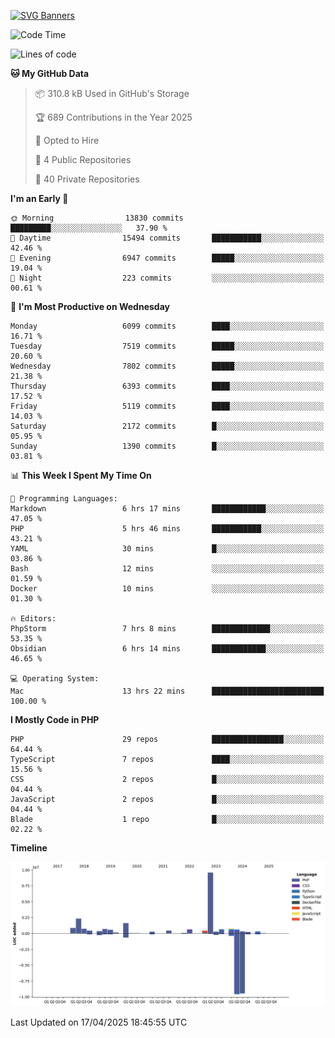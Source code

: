 [![SVG Banners](https://svg-banners.vercel.app/api?type=glitch&text1=Gere_Lajos%F0%9F%92%BB&width=800&height=400)](https://github.com/Akshay090/svg-banners)

<!--START_SECTION:waka-->
![Code Time](http://img.shields.io/badge/Code%20Time-2%2C372%20hrs%2050%20mins-blue)

![Lines of code](https://img.shields.io/badge/From%20Hello%20World%20I%27ve%20Written-22.0%20million%20lines%20of%20code-blue)

**🐱 My GitHub Data** 

> 📦 310.8 kB Used in GitHub's Storage 
 > 
> 🏆 689 Contributions in the Year 2025
 > 
> 💼 Opted to Hire
 > 
> 📜 4 Public Repositories 
 > 
> 🔑 40 Private Repositories 
 > 
**I'm an Early 🐤** 

```text
🌞 Morning                13830 commits       █████████░░░░░░░░░░░░░░░░   37.90 % 
🌆 Daytime                15494 commits       ███████████░░░░░░░░░░░░░░   42.46 % 
🌃 Evening                6947 commits        █████░░░░░░░░░░░░░░░░░░░░   19.04 % 
🌙 Night                  223 commits         ░░░░░░░░░░░░░░░░░░░░░░░░░   00.61 % 
```
📅 **I'm Most Productive on Wednesday** 

```text
Monday                   6099 commits        ████░░░░░░░░░░░░░░░░░░░░░   16.71 % 
Tuesday                  7519 commits        █████░░░░░░░░░░░░░░░░░░░░   20.60 % 
Wednesday                7802 commits        █████░░░░░░░░░░░░░░░░░░░░   21.38 % 
Thursday                 6393 commits        ████░░░░░░░░░░░░░░░░░░░░░   17.52 % 
Friday                   5119 commits        ████░░░░░░░░░░░░░░░░░░░░░   14.03 % 
Saturday                 2172 commits        █░░░░░░░░░░░░░░░░░░░░░░░░   05.95 % 
Sunday                   1390 commits        █░░░░░░░░░░░░░░░░░░░░░░░░   03.81 % 
```


📊 **This Week I Spent My Time On** 

```text
💬 Programming Languages: 
Markdown                 6 hrs 17 mins       ████████████░░░░░░░░░░░░░   47.05 % 
PHP                      5 hrs 46 mins       ███████████░░░░░░░░░░░░░░   43.21 % 
YAML                     30 mins             █░░░░░░░░░░░░░░░░░░░░░░░░   03.86 % 
Bash                     12 mins             ░░░░░░░░░░░░░░░░░░░░░░░░░   01.59 % 
Docker                   10 mins             ░░░░░░░░░░░░░░░░░░░░░░░░░   01.30 % 

🔥 Editors: 
PhpStorm                 7 hrs 8 mins        █████████████░░░░░░░░░░░░   53.35 % 
Obsidian                 6 hrs 14 mins       ████████████░░░░░░░░░░░░░   46.65 % 

💻 Operating System: 
Mac                      13 hrs 22 mins      █████████████████████████   100.00 % 
```

**I Mostly Code in PHP** 

```text
PHP                      29 repos            ████████████████░░░░░░░░░   64.44 % 
TypeScript               7 repos             ████░░░░░░░░░░░░░░░░░░░░░   15.56 % 
CSS                      2 repos             █░░░░░░░░░░░░░░░░░░░░░░░░   04.44 % 
JavaScript               2 repos             █░░░░░░░░░░░░░░░░░░░░░░░░   04.44 % 
Blade                    1 repo              █░░░░░░░░░░░░░░░░░░░░░░░░   02.22 % 
```



**Timeline**

![Lines of Code chart](https://raw.githubusercontent.com/gere-lajos/gere-lajos/main/assets/bar_graph.png)


 Last Updated on 17/04/2025 18:45:55 UTC
<!--END_SECTION:waka-->
